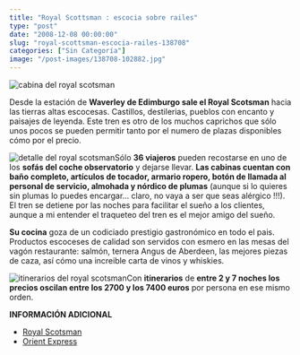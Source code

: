 ```yaml
---
title: "Royal Scottsman : escocia sobre railes"
type: "post"
date: "2008-12-08 00:00:00"
slug: "royal-scottsman-escocia-railes-138708"
categories: ["Sin Categoría"]
image: "/post-images/138708-102882.jpg"
---
```


![cabina del royal scotsman](/post-images/138708-102882.jpg "cabina del royal scotsman")

Desde la estación de **Waverley de Edimburgo sale el Royal Scotsman** hacia las tierras altas escocesas. Castillos, destilerias, pueblos con encanto y paisajes de leyenda. Este tren es otro de los muchos caprichos que sólo unos pocos se pueden permitir tanto por el numero de plazas disponibles cómo por el precio.

![detalle del royal scotsman](/post-images/138708-102880.jpg "detalle del royal scotsman")Sólo **36 viajeros** pueden recostarse en uno de los **sofás del coche observatorio** y dejarse llevar. **Las cabinas cuentan con baño completo, artículos de tocador, armario ropero, botón de llamada al personal de servicio, almohada y nórdico de plumas** (aunque si lo quieres sin plumas lo puedes encargar... claro, no vaya a ser que seas alérgico !!!). El tren se detiene por las noches para facilitar el sueño a los clientes, aunque a mi entender el traqueteo del tren es el mejor amigo del sueño.

**Su cocina** goza de un codiciado prestigio gastronómico en todo el pais. Productos escoceses de calidad son servidos con esmero en las mesas del vagón restaurante: salmón, ternera Angus de Aberdeen, las mejores piezas de caza, así cómo una increible carta de vinos y whiskies.

![itinerarios del royal scotsman](/post-images/138708-102881.jpg "itinerarios del royal scotsman")Con **itinerarios** de **entre 2 y 7 noches los precios oscilan entre los 2700 y los 7400 euros** por persona en ese mismo orden.

**INFORMACIÓN ADICIONAL**

- [Royal Scotsman](http://www.royalscotsman.com/web/rs/espanol-train-royal-scotsman.jsp)
- [Orient Express](http://www.orient-express.com/web/luxury/luxury_travel.jsp)
